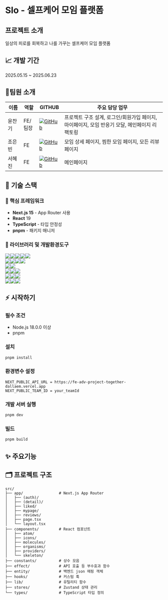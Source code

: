 # Slo - 셀프케어 모임 플랫폼

## 프로젝트 소개

일상의 피로를 회복하고 나를 가꾸는 셀프케어 모임 플랫폼

## 📈 개발 기간

2025.05.15 ~ 2025.06.23

## 👥팀원 소개

<table>
  <thead>
    <tr>
      <th style="width:10%" >이름</th>
      <th style="width:10%">역할</th>
      <th>GITHUB</th>
      <th>주요 담당 업무</th>
    </tr>
  </thead>
  <tbody>
    <tr>
      <td>윤찬기</td>
      <td>FE/팀장</td>
      <td><a href="https://github.com/smd995">
  <img src="https://img.shields.io/badge/github-181717?style=for-the-badge&logo=github&logoColor=white" alt="GitHub">
</a></td>
      <td>프로젝트 구조 설계, 로그인/회원가입 페이지, 마이페이지, 모임 반응기 모달, 메인페이지 리팩토링</td>
    </tr>
    <tr>
      <td>조은빈</td>
      <td>FE</td>
      <td><a href="https://github.com/iambean-git">
  <img src="https://img.shields.io/badge/github-181717?style=for-the-badge&logo=github&logoColor=white" alt="GitHub">
</a></td>
      <td>모임 상세 페이지, 찜한 모임 페이지, 모든 리뷰 페이지</td>
    </tr>
    <tr>
      <td>서혜진</td>
      <td>FE</td>
      <td><a href="https://github.com/pluminary">
  <img src="https://img.shields.io/badge/github-181717?style=for-the-badge&logo=github&logoColor=white" alt="GitHub">
</a></td>
      <td>메인페이지</td>
    </tr>
  </tbody>
</table>

## 🔧 기술 스택

### 🎯 핵심 프레임워크

- **Next.js 15** - App Router 사용
- **React** 19
- **TypeScript** - 타입 안정성
- **pnpm** - 패키지 매니저

### 📡 라이브러리 및 개발환경도구

<div style='display:flex; align-items:center'>
    <img src="https://img.shields.io/badge/Tailwind CSS-06B6D4?style=flat-square&logo=TailwindCSS&logoColor=white">
    <img src="https://img.shields.io/badge/clsx-000000?style=flat-square&logo=clsx&logoColor=white">
    <img src="https://img.shields.io/badge/Lucide-F56565?style=flat-square&logo=lucide&logoColor=white">
    <img src="https://img.shields.io/badge/Motion-0055FF?style=flat-square&logo=motion&logoColor=white">
    <img src="https://img.shields.io/badge/react toastify-000000?style=flat-square&logo=clsx&logoColor=white">
</div>

<div style='display:flex; align-items:center'>
    <img src="https://img.shields.io/badge/Axios-5A29E4?style=flat-square&logo=Axios&logoColor=white">
    <img src="https://img.shields.io/badge/swr-F05138?style=flat-square&logo=swr&logoColor=white">
    <img src="https://img.shields.io/badge/Zustand-4a2c2a?style=flat-square&logo=Zustand&logoColor=white">
    <img src="https://img.shields.io/badge/dayjs-334455?style=flat-square&logo=dayjs&logoColor=white">
</div>
<div style='display:flex; align-items:center'>
    <img src="https://img.shields.io/badge/React Hook Form-EC5990?style=flat-square&logo=react-hook-form&logoColor=white">
    <img src="https://img.shields.io/badge/React Intersection Library-000000?style=flat-square&logo=React Intersection Library&logoColor=white">
</div>
<div style='display:flex; align-items:center'>
    <img src="https://img.shields.io/badge/Vitest-6E9F18?style=flat-square&logo=vitest&logoColor=white">
    <img src="https://img.shields.io/badge/Testing Library React-E33332?style=flat-square&logo=testinglibrary&logoColor=white"> 
    <img src="https://img.shields.io/badge/MSW-FF6A33?style=flat-square&logo=mockserviceworker&logoColor=white">
</div>
<div style='display:flex; align-items:center'>
    <img src="https://img.shields.io/badge/ESLint-4B32C3?style=flat-square&logo=eslint&logoColor=white">
    <img src="https://img.shields.io/badge/Prettier-F7B93E?style=flat-square&logo=prettier&logoColor=black">
    <img src="https://img.shields.io/badge/husky-273A60?style=flat-square&logo=husky&logoColor=black">
</div>
<div style='display:flex; align-items:center'>
    <img src="https://img.shields.io/badge/Git-F05032?style=flat-square&logo=git&logoColor=white"> 
    <img src="https://img.shields.io/badge/Notion-41454A?style=flat-square&logo=notion&logoColor=white"> 
    <img src="https://img.shields.io/badge/Vercel-000000?style=flat-square&logo=vercel&logoColor=white"> 
</div>

## ⚡ 시작하기

### 필수 조건

- Node.js 18.0.0 이상
- pnpm

### 설치

```bash
pnpm install
```

### 환경변수 설정

```
NEXT_PUBLIC_API_URL = https://fe-adv-project-together-dallaem.vercel.app
NEXT_PUBLIC_TEAM_ID = your_teamId
```

### 개발 서버 실행

```bash
pnpm dev
```

### 빌드

```bash
pnpm build
```

## ✨ 주요기능

###

## 🗂️ 프로젝트 구조

```
src/
├── app/                # Next.js App Router
│   ├── (auth)/
│   ├── (detail)/
│   ├── liked/
│   ├── mypage/
│   ├── reviews/
│   ├── page.tsx
│   └── layout.tsx
├── components/         # React 컴포넌트
│   ├── atom/
│   ├── icons/
│   ├── molecules/
│   ├── organisms/
│   ├── providers/
│   └── skeleton/
├── constants/          # 상수 모음
├── effect/             # API 호출 등 부수효과 함수
├── entity/             # 백엔드 json 매핑 객체
├── hooks/              # 커스텀 훅
├── lib/                # 유틸리티 함수
├── stores/             # Zustand 상태 관리
└── types/              # TypeScript 타입 정의
```
